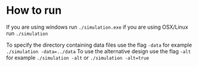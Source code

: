 # How to run
If you are using windows run `./simulation.exe`
if you are using OSX/Linux run `./simulation`

To specify the directory containing data files use the flag `-data` for example `./simulation -data=../data`
To use the alternative design use the flag `-alt` for example `./simulation -alt` or `./simulation -alt=true`
